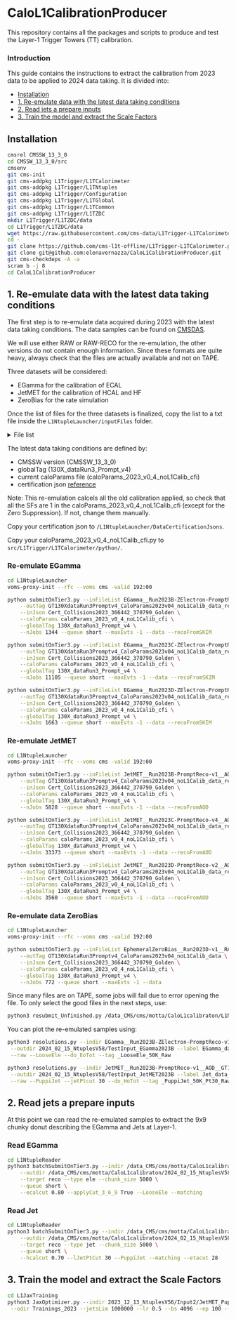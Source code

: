 # CaloL1CalibrationProducer

This repository contains all the packages and scripts to produce and test the Layer-1 Trigger Towers (TT) calibration.

### Introduction

This guide contains the instructions to extract the calibration from 2023 data to be applied to 2024 data taking.
It is divided into:
- [Installation](#introduction)
- [1. Re-emulate data with the latest data taking conditions](#1-re-emulate-data-with-the-latest-data-taking-conditions)
- [2. Read jets a prepare inputs](#2-read-jets-a-prepare-inputs)
- [3. Train the model and extract the Scale Factors](#3-train-the-model-and-extract-the-scale-factors)

## Installation

```bash
cmsrel CMSSW_13_3_0
cd CMSSW_13_3_0/src
cmsenv
git cms-init
git cms-addpkg L1Trigger/L1TCalorimeter
git cms-addpkg L1Trigger/L1TNtuples
git cms-addpkg L1Trigger/Configuration
git cms-addpkg L1Trigger/L1TGlobal
git cms-addpkg L1Trigger/L1TCommon
git cms-addpkg L1Trigger/L1TZDC
mkdir L1Trigger/L1TZDC/data
cd L1Trigger/L1TZDC/data
wget https://raw.githubusercontent.com/cms-data/L1Trigger-L1TCalorimeter/master/zdcLUT_HI_v0_1.txt
cd -
git clone https://github.com/cms-l1t-offline/L1Trigger-L1TCalorimeter.git L1Trigger/L1TCalorimeter/data
git clone git@github.com:elenavernazza/CaloL1CalibrationProducer.git
git cms-checkdeps -A -a
scram b -j 8 
cd CaloL1CalibrationProducer
```

## 1. Re-emulate data with the latest data taking conditions

The first step is to re-emulate data acquired during 2023 with the latest data taking conditions.
The data samples can be found on [CMSDAS](https://cmsweb.cern.ch/das/).

We will use either RAW or RAW-RECO for the re-emulation, the other versions do not contain enough information.
Since these formats are quite heavy, always check that the files are actually available and not on TAPE.

Three datasets will be considered:
- EGamma for the calibration of ECAL
- JetMET for the calibration of HCAL and HF
- ZeroBias for the rate simulation

Once the list of files for the three datasets is finalized, copy the list to a txt file inside the `L1NtupleLauncher/inputFiles` folder.

<details>
<summary>File list</summary>

- EGamma

```bash
dasgoclient --query=="file dataset=/EGamma0/Run2023B-ZElectron-PromptReco-v1/RAW-RECO" >> L1NtupleLauncher/inputFiles/EGamma__Run2023B-ZElectron-PromptReco-v1__RAW-RECO.txt
dasgoclient --query=="file dataset=/EGamma1/Run2023B-ZElectron-PromptReco-v1/RAW-RECO" >> L1NtupleLauncher/inputFiles/EGamma__Run2023B-ZElectron-PromptReco-v1__RAW-RECO.txt

dasgoclient --query=="file dataset=/EGamma0/Run2023C-ZElectron-PromptReco-v4/RAW-RECO" >> L1NtupleLauncher/inputFiles/EGamma__Run2023C-ZElectron-PromptReco-v4__RAW-RECO.txt
dasgoclient --query=="file dataset=/EGamma1/Run2023C-ZElectron-PromptReco-v4/RAW-RECO" >> L1NtupleLauncher/inputFiles/EGamma__Run2023C-ZElectron-PromptReco-v4__RAW-RECO.txt

dasgoclient --query=="file dataset=/EGamma0/Run2023D-ZElectron-PromptReco-v2/RAW-RECO" >> L1NtupleLauncher/inputFiles/EGamma__Run2023D-ZElectron-PromptReco-v2__RAW-RECO.txt
dasgoclient --query=="file dataset=/EGamma1/Run2023D-ZElectron-PromptReco-v2/RAW-RECO" >> L1NtupleLauncher/inputFiles/EGamma__Run2023D-ZElectron-PromptReco-v2__RAW-RECO.txt
```

- JetMET

```bash
dasgoclient --query=="file dataset=/JetMET0/Run2023B-PromptReco-v1/AOD" >> L1NtupleLauncher/inputFiles/JetMET__Run2023B-PromptReco-v1__AOD.txt
dasgoclient --query=="file dataset=/JetMET1/Run2023B-PromptReco-v1/AOD" >> L1NtupleLauncher/inputFiles/JetMET__Run2023B-PromptReco-v1__AOD.txt

dasgoclient --query=="file dataset=/JetMET0/Run2023C-PromptReco-v4/AOD" >> L1NtupleLauncher/inputFiles/JetMET__Run2023C-PromptReco-v4__AOD.txt
dasgoclient --query=="file dataset=/JetMET1/Run2023C-PromptReco-v4/AOD" >> L1NtupleLauncher/inputFiles/JetMET__Run2023C-PromptReco-v4__AOD.txt

dasgoclient --query=="file dataset=/JetMET0/Run2023D-PromptReco-v2/AOD" >> L1NtupleLauncher/inputFiles/JetMET__Run2023D-PromptReco-v2__AOD.txt
dasgoclient --query=="file dataset=/JetMET1/Run2023D-PromptReco-v2/AOD" >> L1NtupleLauncher/inputFiles/JetMET__Run2023D-PromptReco-v2__AOD.txt
```

- ZeroBias

```bash
dasgoclient --query=="file dataset=/EphemeralZeroBias0/Run2023D-v1/RAW" >> L1NtupleLauncher/inputFiles/EphemeralZeroBias__Run2023D-v1__RAW.txt
```

</details>

The latest data taking conditions are defined by:
- CMSSW version (CMSSW_13_3_0)
- globalTag (130X_dataRun3_Prompt_v4)
- current caloParams file (caloParams_2023_v0_4_noL1Calib_cfi)
- certification json [reference](https://cms-service-dqmdc.web.cern.ch/CAF/certification/Collisions23/PromptReco/Cert_Collisions2023_366442_370790_Golden.json)

Note: This re-emulation calcels all the old calibration applied, so check that all the SFs are 1 in the caloParams_2023_v0_4_noL1Calib_cfi (except for the Zero Suppression). If not, change them manually.

Copy your certification json to `/L1NtupleLauncher/DataCertificationJsons`.

Copy your caloParams_2023_v0_4_noL1Calib_cfi.py to `src/L1Trigger/L1TCalorimeter/python/`.

### Re-emulate EGamma

```bash
cd L1NtupleLauncher
voms-proxy-init --rfc --voms cms -valid 192:00

python submitOnTier3.py --inFileList EGamma__Run2023B-ZElectron-PromptReco-v1__RAW-RECO \
    --outTag GT130XdataRun3Promptv4_CaloParams2023v04_noL1Calib_data_reco_json \
    --inJson Cert_Collisions2023_366442_370790_Golden \
    --caloParams caloParams_2023_v0_4_noL1Calib_cfi \
    --globalTag 130X_dataRun3_Prompt_v4 \
    --nJobs 1344 --queue short --maxEvts -1 --data --recoFromSKIM

python submitOnTier3.py --inFileList EGamma__Run2023C-ZElectron-PromptReco-v4__RAW-RECO \
    --outTag GT130XdataRun3Promptv4_CaloParams2023v04_noL1Calib_data_reco_json \
    --inJson Cert_Collisions2023_366442_370790_Golden \
    --caloParams caloParams_2023_v0_4_noL1Calib_cfi \
    --globalTag 130X_dataRun3_Prompt_v4 \
    --nJobs 11105 --queue short --maxEvts -1 --data --recoFromSKIM

python submitOnTier3.py --inFileList EGamma__Run2023D-ZElectron-PromptReco-v2__RAW-RECO \
    --outTag GT130XdataRun3Promptv4_CaloParams2023v04_noL1Calib_data_reco_json \
    --inJson Cert_Collisions2023_366442_370790_Golden \
    --caloParams caloParams_2023_v0_4_noL1Calib_cfi \
    --globalTag 130X_dataRun3_Prompt_v4 \
    --nJobs 1663 --queue short --maxEvts -1 --data --recoFromSKIM
```

### Re-emulate JetMET

```bash
cd L1NtupleLauncher
voms-proxy-init --rfc --voms cms -valid 192:00

python submitOnTier3.py --inFileList JetMET__Run2023B-PromptReco-v1__AOD \
    --outTag GT130XdataRun3Promptv4_CaloParams2023v04_noL1Calib_data_reco_json \
    --inJson Cert_Collisions2023_366442_370790_Golden \
    --caloParams caloParams_2023_v0_4_noL1Calib_cfi \
    --globalTag 130X_dataRun3_Prompt_v4 \
    --nJobs 5828 --queue short --maxEvts -1 --data --recoFromAOD

python submitOnTier3.py --inFileList JetMET__Run2023C-PromptReco-v4__AOD \
    --outTag GT130XdataRun3Promptv4_CaloParams2023v04_noL1Calib_data_reco_json \
    --inJson Cert_Collisions2023_366442_370790_Golden \
    --caloParams caloParams_2023_v0_4_noL1Calib_cfi \
    --globalTag 130X_dataRun3_Prompt_v4 \
    --nJobs 33373 --queue short --maxEvts -1 --data --recoFromAOD

python submitOnTier3.py --inFileList JetMET__Run2023D-PromptReco-v2__AOD \
    --outTag GT130XdataRun3Promptv4_CaloParams2023v04_noL1Calib_data_reco_json \
    --inJson Cert_Collisions2023_366442_370790_Golden \
    --caloParams caloParams_2023_v0_4_noL1Calib_cfi \
    --globalTag 130X_dataRun3_Prompt_v4 \
    --nJobs 3560 --queue short --maxEvts -1 --data --recoFromAOD
```

### Re-emulate data ZeroBias

```bash
cd L1NtupleLauncher
voms-proxy-init --rfc --voms cms -valid 192:00

python submitOnTier3.py --inFileList EphemeralZeroBias__Run2023D-v1__RAW \
    --outTag GT130XdataRun3Promptv4_CaloParams2023v04_noL1Calib_data \
    --inJson Cert_Collisions2023_366442_370790_Golden \
    --caloParams caloParams_2023_v0_4_noL1Calib_cfi \
    --globalTag 130X_dataRun3_Prompt_v4 \
    --nJobs 772 --queue short --maxEvts -1 --data
```

Since many files are on TAPE, some jobs will fail due to error opening the file.
To only select the good files in the next steps, use:

```bash
python3 resubmit_Unfinished.py /data_CMS/cms/motta/CaloL1calibraton/L1NTuples/EGamma__Run2023B-ZElectron-PromptReco-v1__RAW-RECO__GT130XdataRun3Promptv4_CaloParams2023v04_noL1Calib_data_reco_json
```

You can plot the re-emulated samples using:

```bash
python3 resolutions.py --indir EGamma__Run2023B-ZElectron-PromptReco-v1__RAW-RECO__GT130XdataRun3Promptv4_CaloParams2023v04_noL1Calib_data_reco_json/GoodNtuples \
 --outdir 2024_02_15_NtuplesV58/TestInput_EGamma2023B --label EGamma_data_reco --reco --nEvts 50000 --target ele \
 --raw --LooseEle --do_EoTot --tag _LooseEle_50K_Raw

python3 resolutions.py --indir JetMET__Run2023B-PromptReco-v1__AOD__GT130XdataRun3Promptv4_CaloParams2023v04_noL1Calib_data_reco_json/GoodNtuples \
 --outdir 2024_02_15_NtuplesV58/TestInput_JetMET2023B --label Jet_data_reco --reco --nEvts 50000 --target jet \
 --raw --PuppiJet --jetPtcut 30 --do_HoTot --tag _PuppiJet_50K_Pt30_Raw
```

## 2. Read jets a prepare inputs

At this point we can read the re-emulated samples to extract the 9x9 chunky donut describing the EGamma and Jets at Layer-1.
<!-- We need to add all the samples here (B,C,D) -->

### Read EGamma

```bash
cd L1NtupleReader
python3 batchSubmitOnTier3.py --indir /data_CMS/cms/motta/CaloL1calibraton/L1NTuples/EGamma__Run2023B-ZElectron-PromptReco-v1__RAW-RECO__GT130XdataRun3Promptv4_CaloParams2023v04_noL1Calib_data_reco_json/GoodNtuples \
    --outdir /data_CMS/cms/motta/CaloL1calibraton/2024_02_15_NtuplesV58/EGamma_Run2023B_LooseEle_EoTot80 \
    --target reco --type ele --chunk_size 5000 \
    --queue short \
    --ecalcut 0.80 --applyCut_3_6_9 True --LooseEle --matching
```

### Read Jet

```bash
cd L1NtupleReader
python3 batchSubmitOnTier3.py --indir /data_CMS/cms/motta/CaloL1calibraton/L1NTuples/JetMET__Run2023B-PromptReco-v1__AOD__GT130XdataRun3Promptv4_CaloParams2023v04_noL1Calib_data_reco_json/GoodNtuples \
    --outdir /data_CMS/cms/motta/CaloL1calibraton/2024_02_15_NtuplesV58/JetMET_Run2023B_PuppiJet_BarrelEndcap_Pt30_HoTot70 \
    --target reco --type jet --chunk_size 5000 \
    --queue short \
    --hcalcut 0.70 --lJetPtCut 30 --PuppiJet --matching --etacut 28
```

## 3. Train the model and extract the Scale Factors

```bash
cd L1JaxTraining
python3 JaxOptimizer.py --indir 2023_12_13_NtuplesV56/Input2/JetMET_PuppiJet_BarrelEndcap_Pt30_HoTot70/GoodNtuples/tensors \
 --odir Trainings_2023 --jetsLim 1000000 --lr 0.5 --bs 4096 --ep 100 --scale 0.5 --v HCAL
```